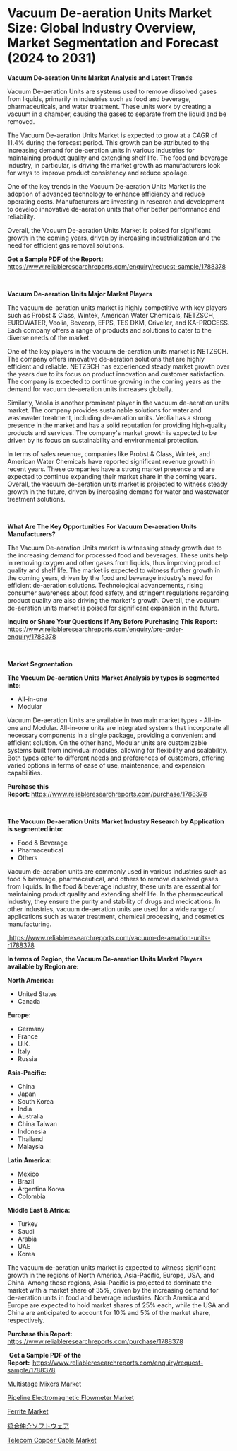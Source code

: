 <p><h1>Vacuum De-aeration Units Market Size: Global Industry Overview, Market Segmentation and Forecast (2024 to 2031)</h1></p><p><strong>Vacuum De-aeration Units Market Analysis and Latest Trends</strong></p>
<p><p>Vacuum De-aeration Units are systems used to remove dissolved gases from liquids, primarily in industries such as food and beverage, pharmaceuticals, and water treatment. These units work by creating a vacuum in a chamber, causing the gases to separate from the liquid and be removed.</p><p>The Vacuum De-aeration Units Market is expected to grow at a CAGR of 11.4% during the forecast period. This growth can be attributed to the increasing demand for de-aeration units in various industries for maintaining product quality and extending shelf life. The food and beverage industry, in particular, is driving the market growth as manufacturers look for ways to improve product consistency and reduce spoilage.</p><p>One of the key trends in the Vacuum De-aeration Units Market is the adoption of advanced technology to enhance efficiency and reduce operating costs. Manufacturers are investing in research and development to develop innovative de-aeration units that offer better performance and reliability.</p><p>Overall, the Vacuum De-aeration Units Market is poised for significant growth in the coming years, driven by increasing industrialization and the need for efficient gas removal solutions.</p></p>
<p><strong>Get a Sample PDF of the Report:&nbsp;</strong> <a href="https://www.reliableresearchreports.com/enquiry/request-sample/1788378">https://www.reliableresearchreports.com/enquiry/request-sample/1788378</a></p>
<p>&nbsp;</p>
<p><strong>Vacuum De-aeration Units Major Market Players</strong></p>
<p><p>The vacuum de-aeration units market is highly competitive with key players such as Probst & Class, Wintek, American Water Chemicals, NETZSCH, EUROWATER, Veolia, Bevcorp, EFPS, TES DKM, Criveller, and KA-PROCESS. Each company offers a range of products and solutions to cater to the diverse needs of the market.</p><p>One of the key players in the vacuum de-aeration units market is NETZSCH. The company offers innovative de-aeration solutions that are highly efficient and reliable. NETZSCH has experienced steady market growth over the years due to its focus on product innovation and customer satisfaction. The company is expected to continue growing in the coming years as the demand for vacuum de-aeration units increases globally.</p><p>Similarly, Veolia is another prominent player in the vacuum de-aeration units market. The company provides sustainable solutions for water and wastewater treatment, including de-aeration units. Veolia has a strong presence in the market and has a solid reputation for providing high-quality products and services. The company's market growth is expected to be driven by its focus on sustainability and environmental protection.</p><p>In terms of sales revenue, companies like Probst & Class, Wintek, and American Water Chemicals have reported significant revenue growth in recent years. These companies have a strong market presence and are expected to continue expanding their market share in the coming years. Overall, the vacuum de-aeration units market is projected to witness steady growth in the future, driven by increasing demand for water and wastewater treatment solutions.</p></p>
<p>&nbsp;</p>
<p><strong>What Are The Key Opportunities For Vacuum De-aeration Units Manufacturers?</strong></p>
<p><p>The Vacuum De-aeration Units market is witnessing steady growth due to the increasing demand for processed food and beverages. These units help in removing oxygen and other gases from liquids, thus improving product quality and shelf life. The market is expected to witness further growth in the coming years, driven by the food and beverage industry's need for efficient de-aeration solutions. Technological advancements, rising consumer awareness about food safety, and stringent regulations regarding product quality are also driving the market's growth. Overall, the vacuum de-aeration units market is poised for significant expansion in the future.</p></p>
<p><strong>Inquire or Share Your Questions If Any Before Purchasing This Report:</strong> <a href="https://www.reliableresearchreports.com/enquiry/pre-order-enquiry/1788378">https://www.reliableresearchreports.com/enquiry/pre-order-enquiry/1788378</a></p>
<p>&nbsp;</p>
<p><strong>Market Segmentation</strong></p>
<p><strong>The Vacuum De-aeration Units Market Analysis by types is segmented into:</strong></p>
<p><ul><li>All-in-one</li><li>Modular</li></ul></p>
<p><p>Vacuum De-aeration Units are available in two main market types - All-in-one and Modular. All-in-one units are integrated systems that incorporate all necessary components in a single package, providing a convenient and efficient solution. On the other hand, Modular units are customizable systems built from individual modules, allowing for flexibility and scalability. Both types cater to different needs and preferences of customers, offering varied options in terms of ease of use, maintenance, and expansion capabilities.</p></p>
<p><strong>Purchase this Report:&nbsp;</strong><a href="https://www.reliableresearchreports.com/purchase/1788378">https://www.reliableresearchreports.com/purchase/1788378</a></p>
<p>&nbsp;</p>
<p><strong>The Vacuum De-aeration Units Market Industry Research by Application is segmented into:</strong></p>
<p><ul><li>Food & Beverage</li><li>Pharmaceutical</li><li>Others</li></ul></p>
<p><p>Vacuum de-aeration units are commonly used in various industries such as food & beverage, pharmaceutical, and others to remove dissolved gases from liquids. In the food & beverage industry, these units are essential for maintaining product quality and extending shelf life. In the pharmaceutical industry, they ensure the purity and stability of drugs and medications. In other industries, vacuum de-aeration units are used for a wide range of applications such as water treatment, chemical processing, and cosmetics manufacturing.</p></p>
<p><a href="https://www.reliableresearchreports.com/vacuum-de-aeration-units-r1788378">&nbsp;https://www.reliableresearchreports.com/vacuum-de-aeration-units-r1788378</a></p>
<p><strong>In terms of Region, the Vacuum De-aeration Units Market Players available by Region are:</strong></p>
<p>
    <p> <strong> North America: </strong>
        <ul>
            <li>United States</li>
            <li>Canada</li>
        </ul>
        </p> 
    <p> <strong> Europe: </strong>
        <ul>
            <li>Germany</li>
            <li>France</li>
            <li>U.K.</li>
            <li>Italy</li>
            <li>Russia</li>
        </ul>
        </p> 
    <p> <strong> Asia-Pacific: </strong>
        <ul>
            <li>China</li>
            <li>Japan</li>
            <li>South Korea</li>
            <li>India</li>
            <li>Australia</li>
            <li>China Taiwan</li>
            <li>Indonesia</li>
            <li>Thailand</li>
            <li>Malaysia</li>
        </ul>
        </p> 
    <p> <strong> Latin America: </strong>
        <ul>
            <li>Mexico</li>
            <li>Brazil</li>
            <li>Argentina Korea</li>
            <li>Colombia</li>
        </ul>
        </p> 
    <p> <strong> Middle East & Africa: </strong>
        <ul>
            <li>Turkey</li>
            <li>Saudi</li>
            <li>Arabia</li>
            <li>UAE</li>
            <li>Korea</li>
        </ul>
    </p>
    </p>
<p><p>The vacuum de-aeration units market is expected to witness significant growth in the regions of North America, Asia-Pacific, Europe, USA, and China. Among these regions, Asia-Pacific is projected to dominate the market with a market share of 35%, driven by the increasing demand for de-aeration units in food and beverage industries. North America and Europe are expected to hold market shares of 25% each, while the USA and China are anticipated to account for 10% and 5% of the market share, respectively.</p></p>
<p><strong>Purchase this Report: </strong><a href="https://www.reliableresearchreports.com/purchase/1788378">https://www.reliableresearchreports.com/purchase/1788378</a></p>
<p>&nbsp;<strong>Get a Sample PDF of the Report:&nbsp;&nbsp;</strong><a href="https://www.reliableresearchreports.com/enquiry/request-sample/1788378">https://www.reliableresearchreports.com/enquiry/request-sample/1788378</a></p>
<p><strong></strong></p>
<p><p><a href="https://github.com/mbisetmhermsr/Market-Research-Report-List-2/blob/main/multistage-mixers-market.md">Multistage Mixers Market</a></p><p><a href="https://github.com/zjyglelu/Market-Research-Report-List-2/blob/main/pipeline-electromagnetic-flowmeter-market.md">Pipeline Electromagnetic Flowmeter Market</a></p><p><a href="https://issuu.com/reportprime-2/docs/ferrite-market-size-2030.pptx">Ferrite Market</a></p><p><a href="https://medium.com/@neilmartin36/%E7%B5%B1%E5%90%88%E3%83%96%E3%83%AD%E3%83%BC%E3%82%AB%E3%83%BC%E3%82%BD%E3%83%95%E3%83%88%E3%82%A6%E3%82%A7%E3%82%A2%E5%B8%82%E5%A0%B4-%E5%B8%82%E5%A0%B4%E3%82%B7%E3%82%A7%E3%82%A2-%E5%B8%82%E5%A0%B4%E5%8B%95%E5%90%91-%E3%81%8A%E3%82%88%E3%81%B3%E5%B0%86%E6%9D%A5%E3%81%AE%E6%88%90%E9%95%B7%E3%82%92%E6%8E%A2%E3%82%8B-107fb1cc5862">統合仲介ソフトウェア</a></p><p><a href="https://issuu.com/reportprime-2/docs/telecom-copper-cable-market-size-2030.pptx">Telecom Copper Cable Market</a></p></p>